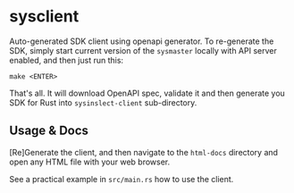 # sysclient

Auto-generated SDK client using openapi generator. To re-generate the SDK, simply start
current version of the `sysmaster` locally with API server enabled, and then just run this:

	make <ENTER>

That's all. It will download OpenAPI spec, validate it and then generate you SDK for Rust
into `sysinslect-client` sub-directory.

## Usage & Docs

[Re]Generate the client, and then navigate to the `html-docs` directory and open any HTML
file with your web browser.

See a practical example in `src/main.rs` how to use the client.
